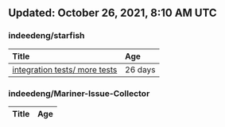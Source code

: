 ## Updated: October 26, 2021, 8:10 AM UTC


### indeedeng/starfish
|**Title**|**Age**|
|:----|:----|
|[integration tests/ more tests](https://github.com/indeedeng/starfish/issues/117)|26&nbsp;days|


### indeedeng/Mariner-Issue-Collector
|**Title**|**Age**|
|:----|:----|